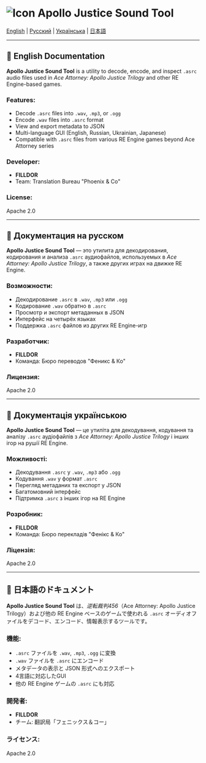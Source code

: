 # ![Icon](./_internal/1.ico) Apollo Justice Sound Tool

[English](##📘-English-Documentation) | [Русский](#📘-Документация-на-русском) | [Українська](#📘-Документація-українською) | [日本語](#📘-日本語のドキュメント)


---

## 📘 English Documentation

**Apollo Justice Sound Tool** is a utility to decode, encode, and inspect `.asrc` audio files used in *Ace Attorney: Apollo Justice Trilogy* and other RE Engine-based games.

### Features:
- Decode `.asrc` files into `.wav`, `.mp3`, or `.ogg`
- Encode `.wav` files into `.asrc` format
- View and export metadata to JSON
- Multi-language GUI (English, Russian, Ukrainian, Japanese)
- Compatible with `.asrc` files from various RE Engine games beyond Ace Attorney series

### Developer:
- **FILLDOR**
- Team: Translation Bureau "Phoenix & Co"

### License:
Apache 2.0

---

## 📘 Документация на русском

**Apollo Justice Sound Tool** — это утилита для декодирования, кодирования и анализа `.asrc` аудиофайлов, используемых в *Ace Attorney: Apollo Justice Trilogy*, а также других играх на движке RE Engine.

### Возможности:
- Декодирование `.asrc` в `.wav`, `.mp3` или `.ogg`
- Кодирование `.wav` обратно в `.asrc`
- Просмотр и экспорт метаданных в JSON
- Интерфейс на четырёх языках
- Поддержка `.asrc` файлов из других RE Engine-игр

### Разработчик:
- **FILLDOR**
- Команда: Бюро переводов "Феникс & Ко"

### Лицензия:
Apache 2.0

---

## 📘 Документація українською

**Apollo Justice Sound Tool** — це утиліта для декодування, кодування та аналізу `.asrc` аудіофайлів з *Ace Attorney: Apollo Justice Trilogy* і інших ігор на рушії RE Engine.

### Можливості:
- Декодування `.asrc` у `.wav`, `.mp3` або `.ogg`
- Кодування `.wav` у формат `.asrc`
- Перегляд метаданих та експорт у JSON
- Багатомовний інтерфейс
- Підтримка `.asrc` з інших ігор на RE Engine

### Розробник:
- **FILLDOR**
- Команда: Бюро перекладів "Фенікс & Ко"

### Ліцензія:
Apache 2.0

---

## 📘 日本語のドキュメント

**Apollo Justice Sound Tool** は、*逆転裁判456*（Ace Attorney: Apollo Justice Trilogy）および他の RE Engine ベースのゲームで使われる `.asrc` オーディオファイルをデコード、エンコード、情報表示するツールです。

### 機能:
- `.asrc` ファイルを `.wav`, `.mp3`, `.ogg` に変換
- `.wav` ファイルを `.asrc` にエンコード
- メタデータの表示と JSON 形式へのエクスポート
- 4言語に対応したGUI
- 他の RE Engine ゲームの `.asrc` にも対応

### 開発者:
- **FILLDOR**
- チーム: 翻訳局「フェニックス＆コー」

### ライセンス:
Apache 2.0
